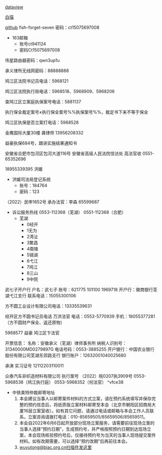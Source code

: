 [dataview](https://zhuanlan.zhihu.com/p/373623264)

[白描](https://web.baimiaoapp.com/)

[github](https://github.com/)
fish-forget-seven 密码：ct15075697008

- 163邮箱
	- 账号ct941124
	- 密码Ct15075697008

伟星路由器密码：qwn3up1u

承义律所无线网密码：88888888

鸠江区法院书记员电话：5968121

鸠江区法院执行局电话：5968518、5968909、5968206

查鸠江区立案庭执保案号电话：5881137

执行保全裁定案号≠执行保全案号%%执保案号%%，裁定书下来不等于保全

鸠江区执保是否立案打电话：5968528 

金鹰国际大厦30楼 龚律师 13956208332

益豪执保684号，跟进实施结果通知书

安徽省合肥市包河区包河大道116号 安徽省高级人民法院信访处 高法官收 0551-65352696

18955339395 洪媛

- 洪媛司法局登记系统
	- 账号：184764
	- 密码：123

（2022）民申1652号 承办法官：李森 65599687 

- 诉讼服务热线 0553-112368（芜湖） 0551-112368（合肥）
	- 芜湖
		- 0经开
		- 1无为
		- 2湾沚
		- 3繁昌
		- 4南陵
		- 5镜湖
		- 6弋江
		- 7鸠江
		- 8三山
		- 9中院

武七子开户行
户名：武七子
账号：621775 101100 1969718
开户行：徽商银行芜湖弋江支行
联系电话：15055300106

方不圆工业设计有限公司电话：13335539631

经开区方不圆书记员电话 万洪法官 电话：0553-5770939 手机：18055377281（方不圆财产保全、返还原物）

5968577 益豪 鸠江区卞法官

开票信息：
名称：安徽承义（芜湖）律师事务所
纳税人识别号：31340000MD0279897G
电话号码：0553-3885255
开户银行：中国农业银行股份有限公司芜湖东郊路支行
银行账户：12632001040025680

承涛 实习证号 12112203110011

众泰汽车非织造材料有限公司 执行案号 （2022）皖0207执3909号 0553-5968538（鸠江执行庭） 0553-5968352（何法官） ^vfce38

- 中铁美特仲裁邮寄地址
	1. 本会建议当事人以邮寄案件材料的方式立案，请在预约系统填写并保存完整的预约信息后，将纸质版立案材料邮寄至本会（北京市朝阳区招商局大厦16层立案室收）。如有其它问题，请通过电话或邮箱与本会工作人员联系，立案咨询请拨打电话：010-85659505/85659506/85659511。
	2. 本会自2022年6月6日起开放部分现场立案服务，请需要前往现场立案的当事人选择“预约日期”，生成预约号，并严格按照预约日期到达现场立案，本会现场核验预约号后，仅接待预约号为当天的当事人现场提交案件材料。如有改期需要，可以选择“预约改期”后再前往本会。
	3.  wuyutong@bjac.org.cn扫描件发这里